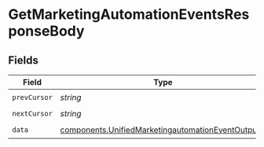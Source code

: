 # GetMarketingAutomationEventsResponseBody


## Fields

| Field                                                                                                                  | Type                                                                                                                   | Required                                                                                                               | Description                                                                                                            |
| ---------------------------------------------------------------------------------------------------------------------- | ---------------------------------------------------------------------------------------------------------------------- | ---------------------------------------------------------------------------------------------------------------------- | ---------------------------------------------------------------------------------------------------------------------- |
| `prevCursor`                                                                                                           | *string*                                                                                                               | :heavy_check_mark:                                                                                                     | N/A                                                                                                                    |
| `nextCursor`                                                                                                           | *string*                                                                                                               | :heavy_check_mark:                                                                                                     | N/A                                                                                                                    |
| `data`                                                                                                                 | [components.UnifiedMarketingautomationEventOutput](../../models/components/unifiedmarketingautomationeventoutput.md)[] | :heavy_check_mark:                                                                                                     | N/A                                                                                                                    |